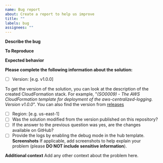 ```yaml
---
name: Bug report
about: Create a report to help us improve
title: ""
labels: bug
assignees: ""
---
```


**Describe the bug**

<!--- A clear and concise description of what the bug is -->

**To Reproduce**

<!--- Steps to reproduce the behavior -->

**Expected behavior**

<!--- A clear and concise description of what you expected to happen -->

**Please complete the following information about the solution:**

- [ ] Version: [e.g. v1.0.0]

To get the version of the solution, you can look at the description of the created CloudFormation stack. For example, "_(SO0009) - The AWS CloudFormation template for deployment of the aws-centralized-logging. Version v1.0.0_". You can also find the version from [releases](https://github.com/aws-solutions/security-insights-on-aws/releases)

- [ ] Region: [e.g. us-east-1]
- [ ] Was the solution modified from the version published on this repository?
- [ ] If the answer to the previous question was yes, are the changes available on GitHub?
- [ ] Provide the logs by enabling the debug mode in the hub template.
**Screenshots**
If applicable, add screenshots to help explain your problem (please **DO NOT include sensitive information**).

**Additional context**
Add any other context about the problem here.
